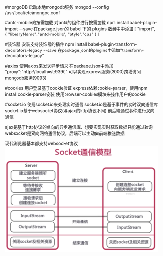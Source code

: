 #mongoDB
启动本地mongodb服务
mongod --config /usr/local/etc/mongod.conf 

#antd-mobile的按需加载
对antd的组件进行按需加载
npm install babel-plugin-import --save
在package.json的 babel 下的 plugins 数组中中添加
[
  "import",
  {
    "libraryName":"antd-mobile",
    "style":"css"
  }
]

#装饰器
安装支持装饰器的插件
npm install babel-plugin-transform-decorators-legacy --save
在package.json的plugins中添加"transform-decorators-legacy"

#axios
使用axios来发送异步请求
在package.json中添加 "proxy":"http://localhost:9390" 可以实现express服务(3000)跨域访问mongodb服务(9093)

#cookies
用户登录基于cookie验证
express依赖cookie-parser，使用npm install cookie-parser安装
使用browser-cookies模块来操作用户的cookie

#socket.io
使用socket.io来处理实时通信
  socket.io是基于事件的实时双向通信库
    socket.io基于websocket协议(与ajax的http协议不同)
    前后端通过事件进行双向通信

ajax是基于http协议的单向的异步通信库，想要实现实时获取数据只能通过轮询
websocket是双向网络通信协议，后端可以主动向前端推送数据

现代浏览器基本都支持websocket协议
![Alt text](https://github.com/zeppelinn/MERN/raw/master/Screenshots/socket通信模型.png)